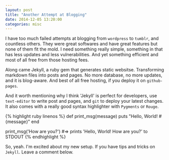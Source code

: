 ```yaml
---
layout: post
title: "Another Attempt at Blogging"
date: 2014-12-05 13:20:00
categories: misc
---
```

I have too much failed attempts at blogging from `wordpress` to `tumblr`, and countless others. They were great softwares and have great features but none of them fit the mold. I need something really simple, something in that has less updates and less vulnerabilities. And yet something efficient and most of all free from those hosting fees.

Along came Jekyll, a ruby gem that generates static websitse. Transforming markdown files into posts and pages. No more database, no more updates, and it is blog-aware. And best of all free hosting, if you deploy it on `github-pages`.

And it worth mentioning why I think 'Jekyll' is perfect for developers, use `text-editor` to write post and pages, and `git` to deploy your latest changes. It also comes with a really good syntax highlighter with
`Pygments` or `Rouge`.

{% highlight ruby linenos %}
def print_msg(message)
  puts "Hello, World!  #{message}"
end

print_msg('How are you?')
#=> prints 'Hello, World! How are you?' to STDOUT
{% endhighlight %}

So, yeah. I'm  excited about my new setup. If you have tips and tricks on `Jekyll`. Leave a comment below.
